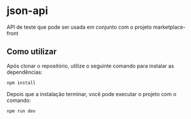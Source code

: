 # json-api
API de teste que pode ser usada em conjunto com o projeto marketplace-front

## Como utilizar
Após clonar o repositório, utilize o seguinte comando para instalar as dependências:
```bash
npm install
```
Depois que a instalação terminar, você pode executar o projeto com o comando:
```bash
npm run dev
```
